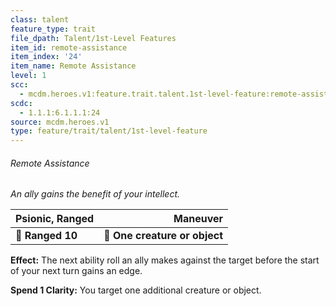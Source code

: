 ```yaml
---
class: talent
feature_type: trait
file_dpath: Talent/1st-Level Features
item_id: remote-assistance
item_index: '24'
item_name: Remote Assistance
level: 1
scc:
  - mcdm.heroes.v1:feature.trait.talent.1st-level-feature:remote-assistance
scdc:
  - 1.1.1:6.1.1.1:24
source: mcdm.heroes.v1
type: feature/trait/talent/1st-level-feature
---
```


###### Remote Assistance

*An ally gains the benefit of your intellect.*

| **Psionic, Ranged** |                  **Maneuver** |
| ------------------- | ----------------------------: |
| **📏 Ranged 10**    | **🎯 One creature or object** |

**Effect:** The next ability roll an ally makes against the target before the start of your next turn gains an edge.

**Spend 1 Clarity:** You target one additional creature or object.
